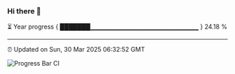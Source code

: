 ### Hi there 👋

⏳ Year progress { ███████▁▁▁▁▁▁▁▁▁▁▁▁▁▁▁▁▁▁▁▁▁▁▁ } 24.18 %

---

⏰ Updated on Sun, 30 Mar 2025 06:32:52 GMT

![Progress Bar CI](https://github.com/DhruviPatel157/GitHub-Actions-Demo/workflows/Progress%20Bar%20CI/badge.svg)
